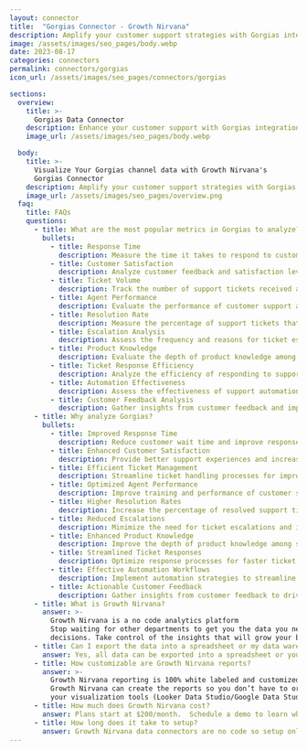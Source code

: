 ```yaml
---
layout: connector
title:  "Gorgias Connector - Growth Nirvana"
description: Amplify your customer support strategies with Gorgias integration, gaining actionable insights from support data analysis.
image: /assets/images/seo_pages/body.webp
date: 2023-08-17
categories: connectors
permalink: connectors/gorgias
icon_url: /assets/images/seo_pages/connectors/gorgias

sections:
  overview:
    title: >-
      Gorgias Data Connector
    description: Enhance your customer support with Gorgias integration. Seamlessly merge support data, unlocking insights that improve response time, customer satisfaction, and operational efficiency.
    image_url: /assets/images/seo_pages/body.webp

  body:
    title: >-
      Visualize Your Gorgias channel data with Growth Nirvana's
      Gorgias Connector
    description: Amplify your customer support strategies with Gorgias integration, gaining actionable insights from support data analysis.
    image_url: /assets/images/seo_pages/overview.png
  faq:
    title: FAQs
    questions:
      - title: What are the most popular metrics in Gorgias to analyze?
        bullets:
          - title: Response Time
            description: Measure the time it takes to respond to customer support tickets.
          - title: Customer Satisfaction
            description: Analyze customer feedback and satisfaction levels with support interactions.
          - title: Ticket Volume
            description: Track the number of support tickets received and resolved over time.
          - title: Agent Performance
            description: Evaluate the performance of customer support agents.
          - title: Resolution Rate
            description: Measure the percentage of support tickets that are successfully resolved.
          - title: Escalation Analysis
            description: Assess the frequency and reasons for ticket escalations.
          - title: Product Knowledge
            description: Evaluate the depth of product knowledge among support agents.
          - title: Ticket Response Efficiency
            description: Analyze the efficiency of responding to support tickets.
          - title: Automation Effectiveness
            description: Assess the effectiveness of support automation workflows.
          - title: Customer Feedback Analysis
            description: Gather insights from customer feedback and improve support strategies.
      - title: Why analyze Gorgias?
        bullets:
          - title: Improved Response Time
            description: Reduce customer wait time and improve response efficiency.
          - title: Enhanced Customer Satisfaction
            description: Provide better support experiences and increase customer happiness.
          - title: Efficient Ticket Management
            description: Streamline ticket handling processes for improved efficiency.
          - title: Optimized Agent Performance
            description: Improve training and performance of customer support agents.
          - title: Higher Resolution Rates
            description: Increase the percentage of resolved support tickets.
          - title: Reduced Escalations
            description: Minimize the need for ticket escalations and improve issue resolution.
          - title: Enhanced Product Knowledge
            description: Improve the depth of product knowledge among support agents.
          - title: Streamlined Ticket Responses
            description: Optimize response processes for faster ticket resolution.
          - title: Effective Automation Workflows
            description: Implement automation strategies to streamline support workflows.
          - title: Actionable Customer Feedback
            description: Gather insights from customer feedback to drive continuous improvement.
      - title: What is Growth Nirvana?
        answer: >-
          Growth Nirvana is a no code analytics platform 
          Stop waiting for other departments to get you the data you need to make critical business 
          decisions. Take control of the insights that will grow your business.
      - title: Can I export the data into a spreadsheet or my data warehouse?
        answer: Yes, all data can be exported into a spreadsheet or your data warehouse (Google BigQuery, AWS, Snowflake, Azure, etc)
      - title: How customizable are Growth Nirvana reports?
        answer: >-
          Growth Nirvana reporting is 100% white labeled and customized to your specifications.
          Growth Nirvana can create the reports so you don’t have to or you can connect
          your visualization tools (Looker Data Studio/Google Data Studio, Tableau, PowerBI, etc) to Growth Nirvana.
      - title: How much does Growth Nirvana cost?
        answer: Plans start at $200/month.  Schedule a demo to learn what plan is best for you.
      - title: How long does it take to setup?
        answer: Growth Nirvana data connectors are no code so setup only requires a few clicks.
---
```


